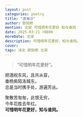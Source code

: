 ```yaml
---
layout: post
categories: poetry
title: "浪淘沙"
author: 欧阳修
mention: 北宋 可惜明年花更好 知与谁同
date: 2025-03-21 +0800
moreDate: 北宋
description: 可惜明年花更好，知与谁同。
cover: 
tags: 诗文 欧阳修 北宋
---
```


> “可惜明年花更好“。

把酒祝东风，且共从容，  
垂杨紫陌洛城东。  
总是当时携手处，游遍芳丛。

聚散苦匆匆，此恨无穷，  
今年花胜去年红。  
**可惜明年花更好，知与谁同。**